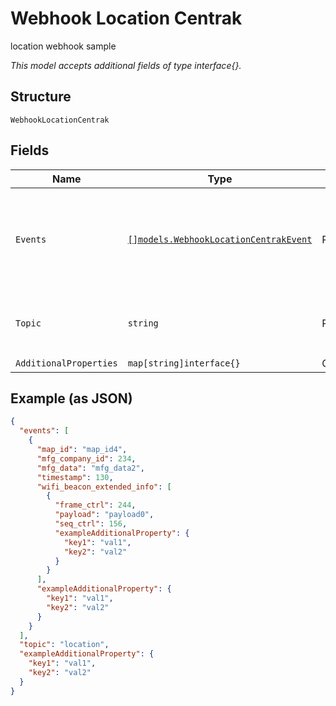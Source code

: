 
# Webhook Location Centrak

location webhook sample

*This model accepts additional fields of type interface{}.*

## Structure

`WebhookLocationCentrak`

## Fields

| Name | Type | Tags | Description |
|  --- | --- | --- | --- |
| `Events` | [`[]models.WebhookLocationCentrakEvent`](../../doc/models/webhook-location-centrak-event.md) | Required | List of events<br>**Constraints**: *Minimum Items*: `1`, *Unique Items Required* |
| `Topic` | `string` | Required | Topic subscribed to<br>**Default**: `"location"` |
| `AdditionalProperties` | `map[string]interface{}` | Optional | - |

## Example (as JSON)

```json
{
  "events": [
    {
      "map_id": "map_id4",
      "mfg_company_id": 234,
      "mfg_data": "mfg_data2",
      "timestamp": 130,
      "wifi_beacon_extended_info": [
        {
          "frame_ctrl": 244,
          "payload": "payload0",
          "seq_ctrl": 156,
          "exampleAdditionalProperty": {
            "key1": "val1",
            "key2": "val2"
          }
        }
      ],
      "exampleAdditionalProperty": {
        "key1": "val1",
        "key2": "val2"
      }
    }
  ],
  "topic": "location",
  "exampleAdditionalProperty": {
    "key1": "val1",
    "key2": "val2"
  }
}
```

